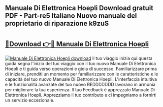 ## Manuale Di Elettronica Hoepli Download gratuit PDF - Part-re5 Italiano Nuovo manuale del proprietario di riparazione k9zuS

# <h2><a href="http://dfdeyz1.blite.top/?on=Manuale+Di+Elettronica+Hoepli">🔗Download 👉🔴 Manuale Di Elettronica Hoepli</a></h2>

[![Manuale Di Elettronica Hoepli download](https://i.imgur.com/lujVjoI.png)](http://dfdeyz1.blite.top/?on=Manuale+Di+Elettronica+Hoepli)
Il tuo viaggio inizia qui questa guida segna l'inizio del tuo viaggio con il tuo nuovo Manuale Di Elettronica Hoepli e ti guida verso operazioni e gioia di successo. Familiarizzare prima di iniziare, prenditi un momento per familiarizzare con le caratteristiche e le capacità del tuo nuovo Manuale Di Elettronica Hoepli. L'interfaccia intuitiva e le funzionalità avanzate del tuo nuovo REDDDDDDD lavorano in armonia per migliorare la tua esperienza. Il tuo Feedback è apprezzato Manuale Di Elettronica Hoepli. Apprezziamo il tuo contributo e ci impegniamo a fornirti un servizio eccezionale.
